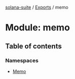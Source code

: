 [solana-suite](../README.md) / [Exports](../modules.md) / memo

# Module: memo

## Table of contents

### Namespaces

- [Memo](memo.Memo.md)
